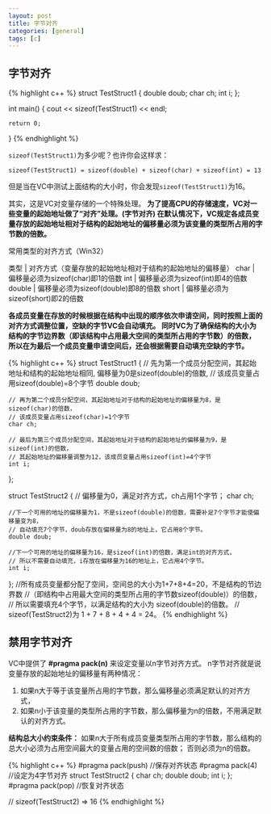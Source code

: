 ```yaml
---
layout: post
title: 字节对齐
categories: [general]
tags: [c]
---
```


## 字节对齐 ##

{% highlight c++ %}
struct TestStruct1
{ 
    double doub; 
    char ch; 
    int i; 
};

int main()
{
    cout << sizeof(TestStruct1) << endl;
 
    return 0;
}
{% endhighlight %}

`sizeof(TestStruct1)`为多少呢？也许你会这样求： 

    sizeof(TestStruct1) = sizeof(double) + sizeof(char) + sizeof(int) = 13

但是当在VC中测试上面结构的大小时，你会发现`sizeof(TestStruct1)`为16。

其实，这是VC对变量存储的一个特殊处理。
**为了提高CPU的存储速度，VC对一些变量的起始地址做了“对齐”处理。(字节对齐)
在默认情况下，VC规定各成员变量存放的起始地址相对于结构的起始地址的偏移量必须为该变量的类型所占用的字节数的倍数。**

常用类型的对齐方式（Win32） 

	
类型		| 对齐方式（变量存放的起始地址相对于结构的起始地址的偏移量）
char    | 偏移量必须为sizeof(char)即1的倍数
int	    | 偏移量必须为sizeof(int)即4的倍数
double	| 偏移量必须为sizeof(double)即8的倍数
short	| 偏移量必须为sizeof(short)即2的倍数

**各成员变量在存放的时候根据在结构中出现的顺序依次申请空间，同时按照上面的对齐方式调整位置，空缺的字节VC会自动填充。
同时VC为了确保结构的大小为结构的字节边界数（即该结构中占用最大空间的类型所占用的字节数）的倍数，
所以在为最后一个成员变量申请空间后，还会根据需要自动填充空缺的字节。**

{% highlight c++ %}
struct TestStruct1
{
    // 先为第一个成员分配空间，其起始地址和结构的起始地址相同, 偏移量为0是sizeof(double)的倍数, 
    // 该成员变量占用sizeof(double)=8个字节
    double doub; 

    // 再为第二个成员分配空间，其起始地址对于结构的起始地址的偏移量为8，是sizeof(char)的倍数，
    // 该成员变量占用sizeof(char)=1个字节
    char ch;    

    // 最后为第三个成员分配空间，其起始地址对于结构的起始地址的偏移量为9，是sizeof(int)的倍数，
    // 其起始地址的偏移量调整为12，该成员变量占用sizeof(int)=4个字节
    int i;          
};

struct TestStruct2
{
    // 偏移量为0，满足对齐方式，ch占用1个字节；
    char ch;       

    //下一个可用的地址的偏移量为1，不是sizeof(double)的倍数，需要补足7个字节才能使偏移量变为8，
    // 自动填充7个字节，doub存放在偏移量为8的地址上，它占用8个字节。   
    double doub;    

    //下一个可用的地址的偏移量为16，是sizeof(int)的倍数，满足int的对齐方式，
    // 所以不需要自动填充，i存放在偏移量为16的地址上，它占用4个字节。
    int i;          

};
//所有成员变量都分配了空间，空间总的大小为1+7+8+4=20，不是结构的节边界数
//（即结构中占用最大空间的类型所占用的字节数sizeof(double)）的倍数，
// 所以需要填充4个字节，以满足结构的大小为 sizeof(double)的倍数。
// sizeof(TestStruct2)为 1 + 7 + 8 + 4 + 4 = 24。
{% endhighlight %}

## 禁用字节对齐 ##
VC中提供了 **#pragma pack(n)** 来设定变量以n字节对齐方式。
n字节对齐就是说变量存放的起始地址的偏移量有两种情况：

1. 如果n大于等于该变量所占用的字节数，那么偏移量必须满足默认的对齐方式，
1. 如果n小于该变量的类型所占用的字节数，那么偏移量为n的倍数，不用满足默认的对齐方式。

**结构总大小约束条件：**
如果n大于所有成员变量类型所占用的字节数，那么结构的总大小必须为占用空间最大的变量占用的空间数的倍数；
否则必须为n的倍数。

{% highlight c++ %}
#pragma pack(push)     //保存对齐状态 
#pragma pack(4)        //设定为4字节对齐 
struct TestStruct2 
{ 
    char ch; 
    double doub; 
    int i; 
}; 
#pragma pack(pop)    //恢复对齐状态

// sizeof(TestStruct2) => 16
{% endhighlight %}
